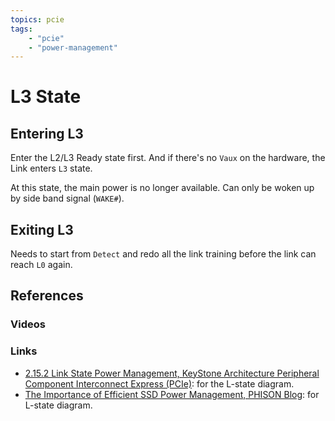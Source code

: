 ```yaml
---
topics: pcie
tags:
    - "pcie"
    - "power-management"
---
```


# L3 State

## Entering L3

Enter the L2/L3 Ready state first. And if there's no `Vaux` on the hardware, the Link enters `L3` state.

At this state, the main power is no longer available. Can only be woken up by side band signal (`WAKE#`).

## Exiting L3

Needs to start from `Detect` and redo all the link training before the link can reach `L0` again.

## References

### Videos

### Links

- [2.15.2 Link State Power Management, KeyStone Architecture Peripheral Component Interconnect Express (PCIe)](https://www.ti.com/lit/ug/sprugs6d/sprugs6d.pdf): for the L-state diagram.
- [The Importance of Efficient SSD Power Management, PHISON Blog](https://phisonblog.com/the-importance-of-efficient-ssd-power-management-2/): for L-state diagram.
